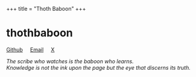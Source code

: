 +++
title = "Thoth Baboon"
+++

# thothbaboon

[Github](https://github.com/thothbaboon) &nbsp;&nbsp;&nbsp; [Email](0xthothbaboon@gmail.com) &nbsp;&nbsp;&nbsp; [X](https://x.com/thothbaboon)

*The scribe who watches is the baboon who learns.  
Knowledge is not the ink upon the page but the eye that discerns its truth.*

